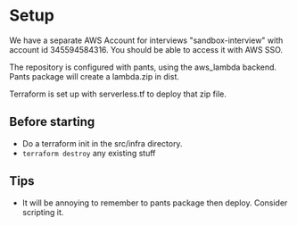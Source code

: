# Setup

We have a separate AWS Account for interviews "sandbox-interview" with account id 345594584316.
You should be able to access it with AWS SSO.

The repository is configured with pants, using the aws_lambda backend.
Pants package will create a lambda.zip in dist.

Terraform is set up with serverless.tf to deploy that zip file.


## Before starting

-  Do a terraform init in the src/infra directory.
- `terraform destroy` any existing stuff

## Tips

- It will be annoying to remember to pants package then deploy. Consider scripting it.

